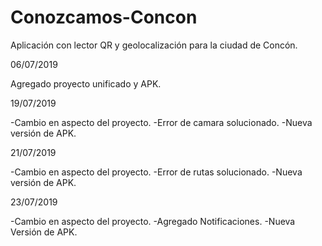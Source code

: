 # Conozcamos-Concon
Aplicación con lector QR y geolocalización para la ciudad de Concón.

06/07/2019

Agregado proyecto unificado y APK.

19/07/2019

-Cambio en aspecto del proyecto.
-Error de camara solucionado.
-Nueva versión de APK.

21/07/2019

-Cambio en aspecto del proyecto.
-Error de rutas solucionado.
-Nueva versión de APK.

23/07/2019

-Cambio en aspecto del proyecto.
-Agregado Notificaciones.
-Nueva Versión de APK.
